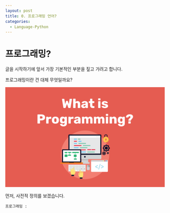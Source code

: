 ```yaml
---
layout: post
title: 0. 프로그래밍 언어?
categories:
  - Language-Python
---
```


# 프로그래밍?

글을 시작하기에 앞서 가장 기본적인 부분을 짚고 가려고 합니다.

프로그래밍이란 건 대체 무엇일까요?

![image](./img/python/what-is-a-programming-language@2x-1280x800.png)

먼저, 사전적 정의를 보겠습니다.

```
프로그래밍 :
```
